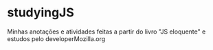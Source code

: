 # studyingJS
Minhas anotações e atividades feitas a partir do livro "JS eloquente" e estudos pelo developerMozilla.org
